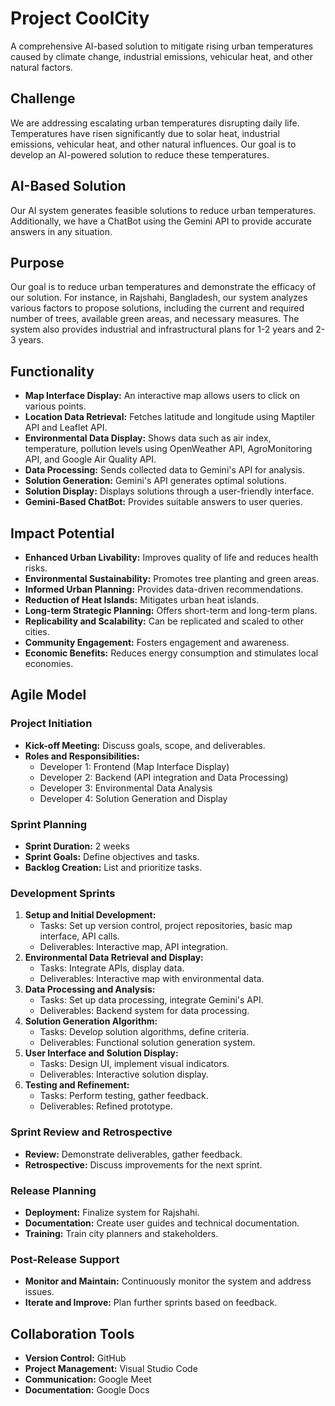 # Project CoolCity

A comprehensive AI-based solution to mitigate rising urban temperatures caused by climate change, industrial emissions, vehicular heat, and other natural factors.

## Challenge

We are addressing escalating urban temperatures disrupting daily life. Temperatures have risen significantly due to solar heat, industrial emissions, vehicular heat, and other natural influences. Our goal is to develop an AI-powered solution to reduce these temperatures.

## AI-Based Solution

Our AI system generates feasible solutions to reduce urban temperatures. Additionally, we have a ChatBot using the Gemini API to provide accurate answers in any situation.

## Purpose

Our goal is to reduce urban temperatures and demonstrate the efficacy of our solution. For instance, in Rajshahi, Bangladesh, our system analyzes various factors to propose solutions, including the current and required number of trees, available green areas, and necessary measures. The system also provides industrial and infrastructural plans for 1-2 years and 2-3 years.

## Functionality

- **Map Interface Display:** An interactive map allows users to click on various points.
- **Location Data Retrieval:** Fetches latitude and longitude using Maptiler API and Leaflet API.
- **Environmental Data Display:** Shows data such as air index, temperature, pollution levels using OpenWeather API, AgroMonitoring API, and Google Air Quality API.
- **Data Processing:** Sends collected data to Gemini's API for analysis.
- **Solution Generation:** Gemini's API generates optimal solutions.
- **Solution Display:** Displays solutions through a user-friendly interface.
- **Gemini-Based ChatBot:** Provides suitable answers to user queries.

## Impact Potential

- **Enhanced Urban Livability:** Improves quality of life and reduces health risks.
- **Environmental Sustainability:** Promotes tree planting and green areas.
- **Informed Urban Planning:** Provides data-driven recommendations.
- **Reduction of Heat Islands:** Mitigates urban heat islands.
- **Long-term Strategic Planning:** Offers short-term and long-term plans.
- **Replicability and Scalability:** Can be replicated and scaled to other cities.
- **Community Engagement:** Fosters engagement and awareness.
- **Economic Benefits:** Reduces energy consumption and stimulates local economies.

## Agile Model

### Project Initiation

- **Kick-off Meeting:** Discuss goals, scope, and deliverables.
- **Roles and Responsibilities:**
  - Developer 1: Frontend (Map Interface Display)
  - Developer 2: Backend (API integration and Data Processing)
  - Developer 3: Environmental Data Analysis
  - Developer 4: Solution Generation and Display

### Sprint Planning

- **Sprint Duration:** 2 weeks
- **Sprint Goals:** Define objectives and tasks.
- **Backlog Creation:** List and prioritize tasks.

### Development Sprints

1. **Setup and Initial Development:**
   - Tasks: Set up version control, project repositories, basic map interface, API calls.
   - Deliverables: Interactive map, API integration.
2. **Environmental Data Retrieval and Display:**
   - Tasks: Integrate APIs, display data.
   - Deliverables: Interactive map with environmental data.
3. **Data Processing and Analysis:**
   - Tasks: Set up data processing, integrate Gemini's API.
   - Deliverables: Backend system for data processing.
4. **Solution Generation Algorithm:**
   - Tasks: Develop solution algorithms, define criteria.
   - Deliverables: Functional solution generation system.
5. **User Interface and Solution Display:**
   - Tasks: Design UI, implement visual indicators.
   - Deliverables: Interactive solution display.
6. **Testing and Refinement:**
   - Tasks: Perform testing, gather feedback.
   - Deliverables: Refined prototype.

### Sprint Review and Retrospective

- **Review:** Demonstrate deliverables, gather feedback.
- **Retrospective:** Discuss improvements for the next sprint.

### Release Planning

- **Deployment:** Finalize system for Rajshahi.
- **Documentation:** Create user guides and technical documentation.
- **Training:** Train city planners and stakeholders.

### Post-Release Support

- **Monitor and Maintain:** Continuously monitor the system and address issues.
- **Iterate and Improve:** Plan further sprints based on feedback.

## Collaboration Tools

- **Version Control:** GitHub
- **Project Management:** Visual Studio Code
- **Communication:** Google Meet
- **Documentation:** Google Docs

